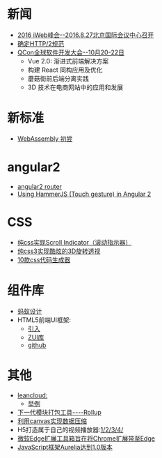 
# 新闻
- [2016 iWeb峰会--2016.8.27北京国际会议中心召开](http://2016.html5dw.com/beijing)
- [确定HTTP/2规范](http://www.infoq.com/cn/articles/real-world-http2-400gb-of-images-per-day)
- [QCon全球软件开发大会--10月20-22日](http://2016.qconshanghai.com/track/2974)  
  + Vue 2.0: 渐进式前端解决方案
  + 构建 React 同构应用及优化
  + 蘑菇街前后端分离实践
  + 3D 技术在电商网站中的应用和发展

# 新标准
- [WebAssembly 初尝](http://www.infoq.com/cn/news/2016/03/webassembly-previews-released?ref=myread)

# angular2
- [angular2 router](https://vsavkin.com/angular-2-router-d9e30599f9ea#.17h0mfrxo)
- [Using HammerJS (Touch gesture) in Angular 2](https://scotch.io/tutorials/using-hammerjs-touch-gesture-in-angular-2)


# CSS
- [纯css实现Scroll Indicator（滚动指示器）](http://www.w3cplus.com/css/pure-css-create-scroll-indicator.html)
- [纯css3实现酷炫的3D旋转透视](https://github.com/chokcoco/css3-)
- [10款css代码生成器](http://www.hongkiat.com/blog/css-code-generator-web-apps/)

# 组件库
- [蚂蚁设计]( http://ant.design/)
- HTML5前端UI框架:  
  + [引入](http://www.oschina.net/p/zui)
  + [ZUI库](http://zui.sexy/)
  + [github](https://github.com/easysoft/zui) 

# 其他
- [leancloud:](https://leancloud.cn/features/storage.html#resources)
  - [举例](https://github.com/jiangjiu/vue-leancloud-blog)  
- [下一代模块打包工具----Rollup](http://mp.weixin.qq.com/s?__biz=MjM5MTA1MjAxMQ==&mid=2651222499&idx=3&sn=b591da8c46f7e600102e356423b2b766&scene=1&srcid=0818BtciDI7T6CBmKWGdRbNE#wechat_redirect)
- [利用canvas实现数据压缩](http://mp.weixin.qq.com/s?__biz=MzI0ODA2ODU2NQ==&mid=2651129941&idx=2&sn=becdedc2a7725e61c6f1197059d3ea5e&scene=1&srcid=08180y4lXo1aEXfaCGkdR5lF#wechat_redirect)
- H5打造属于自己的视频播放器:[1/](https://segmentfault.com/a/1190000006477658)[2/](https://segmentfault.com/a/1190000006461476)[3/](https://segmentfault.com/a/1190000006569543)[4/](https://segmentfault.com/a/1190000006604046)
- [微软Edge扩展工具箱旨在将Chrome扩展带至Edge](http://www.infoq.com/cn/news/2016/08/edge-extension-converter)
- [JavaScript框架Aurelia达到1.0版本](http://www.infoq.com/cn/news/2016/08/aurelia-1-0-released)

